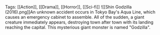 Tags: [[Action]], [[Drama]], [[Horror]], [[Sci-fi]]
![[Shin Godzilla (2016).png]]An unknown accident occurs in Tokyo Bay's Aqua Line, which causes an emergency cabinet to assemble. All of the sudden, a giant creature immediately appears, destroying town after town with its landing reaching the capital. This mysterious giant monster is named "Godzilla".